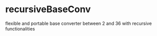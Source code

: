 # recursiveBaseConv
flexible and portable base converter between 2 and 36 with recursive functionalities
